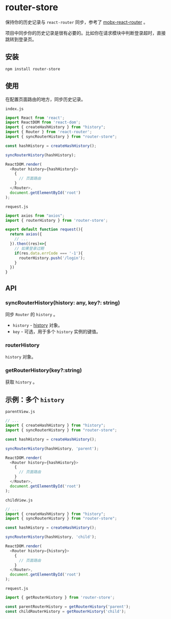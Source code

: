 # router-store

保持你的历史记录与 `react-router` 同步，参考了 [mobx-react-router](https://github.com/alisd23/mobx-react-router) 。

项目中同步你的历史记录是很有必要的。比如你在请求模块中判断登录超时，直接跳转到登录页。

## 安装

```shell
npm install router-store
```

## 使用

在配置页面路由的地方，同步历史记录。

`index.js`

```javascript
import React from 'react';
import ReactDOM from 'react-dom';
import { createHashHistory } from "history";
import { Router } from 'react-router';
import { syncRouterHistory } from "router-store";

const hashHistory = createHashHistory();

syncRouterHistory(hashHistory);

ReactDOM.render(
  <Router history={hashHistory}>
    {
      // 页面路由
    }
  </Router>,
  document.getElementById('root')
);
```

`request.js`

```javascript
import axios from "axios";
import { routerHistory } from 'router-store';

export default function request(){
  return axios({
    // ...
  }).then((res)=>{
    // 如果登录过期
    if(res.data.errCode === '-1'){
      routerHistory.push('/login');
    }
  })
}
```

## API

### syncRouterHistory(history: any, key?: string)

同步 `Router` 的 `history` 。

- `history` - [history](https://github.com/ReactTraining/history) 对象。
- `key` - 可选，用于多个 `history` 实例的键值。

### routerHistory

`history`  对象。

### getRouterHistory(key?:string)

获取 `history` 。

## 示例：多个 `history` 

`parentView.js`

```javascript
// ...
import { createHashHistory } from "history";
import { syncRouterHistory } from "router-store";

const hashHistory = createHashHistory();

syncRouterHistory(hashHistory, 'parent');

ReactDOM.render(
  <Router history={hashHistory}>
    {
      // 页面路由
    }
  </Router>,
  document.getElementById('root')
);
```

`childView.js`

```javascript
// ...
import { createHashHistory } from "history";
import { syncRouterHistory } from "router-store";

const hashHistory = createHashHistory();

syncRouterHistory(hashHistory, 'child');

ReactDOM.render(
  <Router history={history}>
    {
      // 页面路由
    }
  </Router>,
  document.getElementById('root')
);
```

`request.js`

```javascript
import { getRouterHistory } from 'router-store';

const parentRouterHistory = getRouterHistory('parent');
const childRouterHistory = getRouterHistory('child');
```
